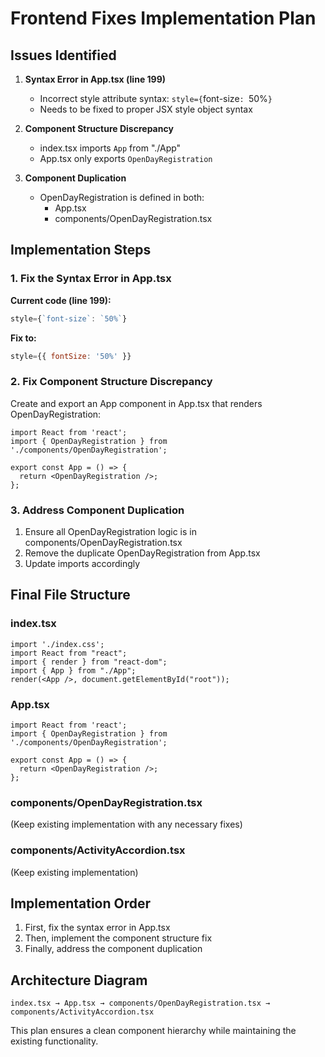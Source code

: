 # Frontend Fixes Implementation Plan

## Issues Identified

1. **Syntax Error in App.tsx (line 199)**
   - Incorrect style attribute syntax: `style={`font-size`: `50%`}`
   - Needs to be fixed to proper JSX style object syntax

2. **Component Structure Discrepancy**
   - index.tsx imports `App` from "./App"
   - App.tsx only exports `OpenDayRegistration`

3. **Component Duplication**
   - OpenDayRegistration is defined in both:
     - App.tsx
     - components/OpenDayRegistration.tsx

## Implementation Steps

### 1. Fix the Syntax Error in App.tsx

**Current code (line 199):**
```jsx
style={`font-size`: `50%`}
```

**Fix to:**
```jsx
style={{ fontSize: '50%' }}
```

### 2. Fix Component Structure Discrepancy

Create and export an App component in App.tsx that renders OpenDayRegistration:

```tsx
import React from 'react';
import { OpenDayRegistration } from './components/OpenDayRegistration';

export const App = () => {
  return <OpenDayRegistration />;
};
```

### 3. Address Component Duplication

1. Ensure all OpenDayRegistration logic is in components/OpenDayRegistration.tsx
2. Remove the duplicate OpenDayRegistration from App.tsx
3. Update imports accordingly

## Final File Structure

### index.tsx
```tsx
import './index.css';
import React from "react";
import { render } from "react-dom";
import { App } from "./App";
render(<App />, document.getElementById("root"));
```

### App.tsx
```tsx
import React from 'react';
import { OpenDayRegistration } from './components/OpenDayRegistration';

export const App = () => {
  return <OpenDayRegistration />;
};
```

### components/OpenDayRegistration.tsx
(Keep existing implementation with any necessary fixes)

### components/ActivityAccordion.tsx
(Keep existing implementation)

## Implementation Order

1. First, fix the syntax error in App.tsx
2. Then, implement the component structure fix
3. Finally, address the component duplication

## Architecture Diagram

```
index.tsx → App.tsx → components/OpenDayRegistration.tsx → components/ActivityAccordion.tsx
```

This plan ensures a clean component hierarchy while maintaining the existing functionality.